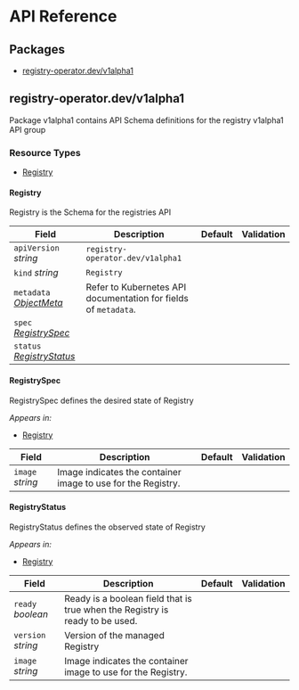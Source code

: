 # API Reference

## Packages
- [registry-operator.dev/v1alpha1](#registry-operatordevv1alpha1)


## registry-operator.dev/v1alpha1

Package v1alpha1 contains API Schema definitions for the registry v1alpha1 API group

### Resource Types
- [Registry](#registry)



#### Registry



Registry is the Schema for the registries API





| Field | Description | Default | Validation |
| --- | --- | --- | --- |
| `apiVersion` _string_ | `registry-operator.dev/v1alpha1` | | |
| `kind` _string_ | `Registry` | | |
| `metadata` _[ObjectMeta](https://kubernetes.io/docs/reference/generated/kubernetes-api/vv1.31.1/#objectmeta-v1-meta)_ | Refer to Kubernetes API documentation for fields of `metadata`. |  |  |
| `spec` _[RegistrySpec](#registryspec)_ |  |  |  |
| `status` _[RegistryStatus](#registrystatus)_ |  |  |  |


#### RegistrySpec



RegistrySpec defines the desired state of Registry



_Appears in:_
- [Registry](#registry)

| Field | Description | Default | Validation |
| --- | --- | --- | --- |
| `image` _string_ | Image indicates the container image to use for the Registry. |  |  |


#### RegistryStatus



RegistryStatus defines the observed state of Registry



_Appears in:_
- [Registry](#registry)

| Field | Description | Default | Validation |
| --- | --- | --- | --- |
| `ready` _boolean_ | Ready is a boolean field that is true when the Registry is ready to be used. |  |  |
| `version` _string_ | Version of the managed Registry |  |  |
| `image` _string_ | Image indicates the container image to use for the Registry. |  |  |


